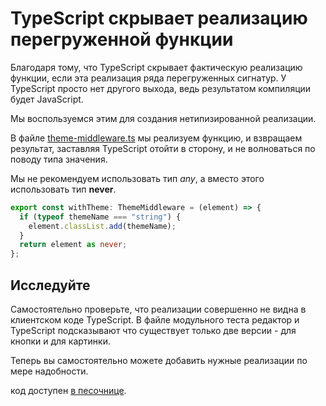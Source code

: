 # TypeScript скрывает реализацию перегруженной функции

Благодаря тому, что TypeScript скрывает фактическую реализацию функции, если эта реализация ряда перегруженных сигнатур. У TypeScript просто нет другого выхода, ведь результатом компиляции будет JavaScript.

Мы воспользуемся этим для создания нетипизированной реализации.

В файле [theme-middleware.ts](https://codesandbox.io/s/step-3-demo-03-12-r7kg4?file=/src/theme-middleware.ts:159-320) мы реализуем функцию, и взвращаем результат, заставляя TypeScript отойти в сторону, и не волноваться по поводу типа значения.

Мы не рекомендуем использовать тип _any_, а вместо этого использовать тип **never**.

```ts
export const withTheme: ThemeMiddleware = (element) => {
  if (typeof themeName === "string") {
    element.classList.add(themeName);
  }
  return element as never;
};
```

## Исследуйте

Самостоятельно проверьте, что реализации совершенно не видна в клиентском коде TypeScript. В файле модульного теста редактор и TypeScript подсказывают что существует только две версии - для кнопки и для картинки.

Теперь вы самостоятельно можете добавить нужные реализации по мере надобности.

код доступен [в песочнице](https://codesandbox.io/s/step-3-demo-03-12-r7kg4).

#
#
